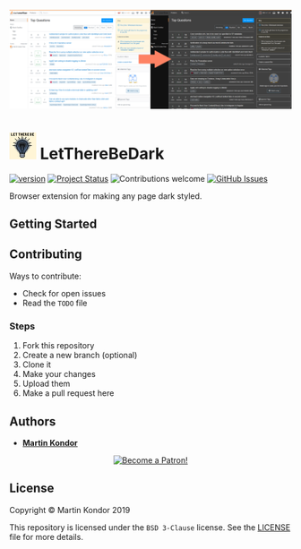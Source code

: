 <p align="center">
    <img width="950" src="/static/img/readme.png">
</p>

# <img src="icons/icon-48.png"> LetThereBeDark

[![version](https://img.shields.io/badge/version-v0.9.0-red.svg)](https://github.com/MartinKondor/LetThereBeDark) [![Project Status](https://img.shields.io/badge/status-active-brightgreen.svg)](https://github.com/MartinKondor/LetThereBeDark) ![Contributions welcome](https://img.shields.io/badge/contributions-welcome-brightgreen.svg) [![GitHub Issues](https://img.shields.io/github/issues/MartinKondor/LetThereBeDark.svg)](https://github.com/MartinKondor/LetThereBeDark/issues)

Browser extension for making any page dark styled.

## Getting Started

## Contributing

Ways to contribute:

* Check for open issues
* Read the ```TODO``` file

### Steps

1. Fork this repository
2. Create a new branch (optional)
3. Clone it
4. Make your changes
5. Upload them
6. Make a pull request here

## Authors

* **[Martin Kondor](https://github.com/MartinKondor)**

<p align="center"><a href="https://www.patreon.com/bePatron?u=17006186" data-patreon-widget-type="become-patron-button"><img width="222" class="img-responsive" alt="Become a Patron!" title="Become a Patron!" src="https://martinkondor.github.io/img/become_a_patron_button.png"></a></p>

## License

Copyright &copy; Martin Kondor 2019

This repository is licensed under the ```BSD 3-Clause``` license.
See the [LICENSE](./LICENSE) file for more details.

